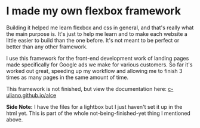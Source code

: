 # I made my own flexbox framework

<p>Building it helped me learn flexbox and css in general, and that's really what the main purpose is. It's just to help me learn and to make each website a little easier to build than the one before. It's not meant to be perfect or better than any other framework.</p>
<p>I use this framework for the front-end development work of landing pages made specifically for Google ads we make for various customers. So far it's worked out great, speeding up my workflow and allowing me to finish 3 times as many pages in the same amount of time.</p>
<p>This framework is not finished, but view the documentation here: <a href="https://c-uliano.github.io/alce">c-uliano.github.io/alce</a></p>
<p><b>Side Note:</b> I have the files for a lightbox but I just haven't set it up in the html yet. This is part of the whole not-being-finished-yet thing I mentioned above.</p>
